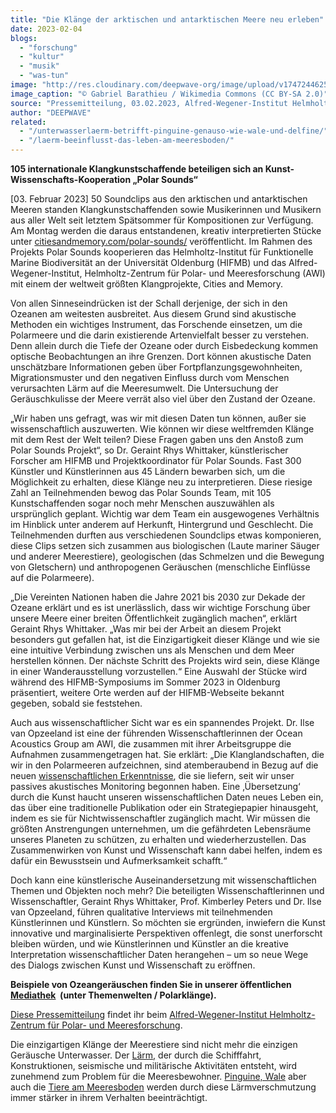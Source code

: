 ```yaml
---
title: "Die Klänge der arktischen und antarktischen Meere neu erleben"
date: 2023-02-04
blogs: 
  - "forschung"
  - "kultur"
  - "musik"
  - "was-tun"
image: "http://res.cloudinary.com/deepwave-org/image/upload/v1747244625/deepwave.org/Mother_and_baby_sperm_whale.jpg"
image_caption: "© Gabriel Barathieu / Wikimedia Commons (CC BY-SA 2.0)"
source: "Pressemitteilung, 03.02.2023, Alfred-Wegener-Institut Helmholtz-Zentrum für Polar- und Meeresforschung"
author: "DEEPWAVE"
related: 
  - "/unterwasserlaerm-betrifft-pinguine-genauso-wie-wale-und-delfine/"
  - "/laerm-beeinflusst-das-leben-am-meeresboden/"
---
```


**105 internationale Klangkunstschaffende beteiligen sich an Kunst-Wissenschafts-Kooperation „Polar Sounds“**

\[03. Februar 2023\] 50 Soundclips aus den arktischen und antarktischen Meeren standen Klangkunstschaffenden sowie Musikerinnen und Musikern aus aller Welt seit letztem Spätsommer für Kompositionen zur Verfügung. Am Montag werden die daraus entstandenen, kreativ interpretierten Stücke unter [citiesandmemory.com/polar-sounds/](https://citiesandmemory.com/polar-sounds/) veröffentlicht. Im Rahmen des Projekts Polar Sounds kooperieren das Helmholtz-Institut für Funktionelle Marine Biodiversität an der Universität Oldenburg (HIFMB) und das Alfred-Wegener-Institut, Helmholtz-Zentrum für Polar- und Meeresforschung (AWI) mit einem der weltweit größten Klangprojekte, Cities and Memory.

Von allen Sinneseindrücken ist der Schall derjenige, der sich in den Ozeanen am weitesten ausbreitet. Aus diesem Grund sind akustische Methoden ein wichtiges Instrument, das Forschende einsetzen, um die Polarmeere und die darin existierende Artenvielfalt besser zu verstehen. Denn allein durch die Tiefe der Ozeane oder durch Eisbedeckung kommen optische Beobachtungen an ihre Grenzen. Dort können akustische Daten unschätzbare Informationen geben über Fortpflanzungsgewohnheiten, Migrationsmuster und den negativen Einfluss durch vom Menschen verursachten Lärm auf die Meeresumwelt. Die Untersuchung der Geräuschkulisse der Meere verrät also viel über den Zustand der Ozeane.

„Wir haben uns gefragt, was wir mit diesen Daten tun können, außer sie wissenschaftlich auszuwerten. Wie können wir diese weltfremden Klänge mit dem Rest der Welt teilen? Diese Fragen gaben uns den Anstoß zum Polar Sounds Projekt“, so Dr. Geraint Rhys Whittaker, künstlerischer Forscher am HIFMB und Projektkoordinator für Polar Sounds. Fast 300 Künstler und Künstlerinnen aus 45 Ländern bewarben sich, um die Möglichkeit zu erhalten, diese Klänge neu zu interpretieren. Diese riesige Zahl an Teilnehmenden bewog das Polar Sounds Team, mit 105 Kunstschaffenden sogar noch mehr Menschen auszuwählen als ursprünglich geplant. Wichtig war dem Team ein ausgewogenes Verhältnis im Hinblick unter anderem auf Herkunft, Hintergrund und Geschlecht. Die Teilnehmenden durften aus verschiedenen Soundclips etwas komponieren, diese Clips setzen sich zusammen aus biologischen (Laute mariner Säuger und anderer Meerestiere), geologischen (das Schmelzen und die Bewegung von Gletschern) und anthropogenen Geräuschen (menschliche Einflüsse auf die Polarmeere).

„Die Vereinten Nationen haben die Jahre 2021 bis 2030 zur Dekade der Ozeane erklärt und es ist unerlässlich, dass wir wichtige Forschung über unsere Meere einer breiten Öffentlichkeit zugänglich machen“, erklärt Geraint Rhys Whittaker. „Was mir bei der Arbeit an diesem Projekt besonders gut gefallen hat, ist die Einzigartigkeit dieser Klänge und wie sie eine intuitive Verbindung zwischen uns als Menschen und dem Meer herstellen können. Der nächste Schritt des Projekts wird sein, diese Klänge in einer Wanderausstellung vorzustellen.“ Eine Auswahl der Stücke wird während des HIFMB-Symposiums im Sommer 2023 in Oldenburg präsentiert, weitere Orte werden auf der HIFMB-Webseite bekannt gegeben, sobald sie feststehen.

Auch aus wissenschaftlicher Sicht war es ein spannendes Projekt. Dr. Ilse van Opzeeland ist eine der führenden Wissenschaftlerinnen der Ocean Acoustics Group am AWI, die zusammen mit ihrer Arbeitsgruppe die Aufnahmen zusammengetragen hat. Sie erklärt: „Die Klanglandschaften, die wir in den Polarmeeren aufzeichnen, sind atemberaubend in Bezug auf die neuen [wissenschaftlichen Erkenntnisse](https://www.awi.de/ueber-uns/service/presse/presse-detailansicht/die-lautsphaere-des-ozeans-und-anthropogener-laerm.html), die sie liefern, seit wir unser passives akustisches Monitoring begonnen haben. Eine ‚Übersetzung‘ durch die Kunst haucht unseren wissenschaftlichen Daten neues Leben ein, das über eine traditionelle Publikation oder ein Strategiepapier hinausgeht, indem es sie für Nichtwissenschaftler zugänglich macht. Wir müssen die größten Anstrengungen unternehmen, um die gefährdeten Lebensräume unseres Planeten zu schützen, zu erhalten und wiederherzustellen. Das Zusammenwirken von Kunst und Wissenschaft kann dabei helfen, indem es dafür ein Bewusstsein und Aufmerksamkeit schafft.“

Doch kann eine künstlerische Auseinandersetzung mit wissenschaftlichen Themen und Objekten noch mehr? Die beteiligten Wissenschaftlerinnen und Wissenschaftler, Geraint Rhys Whittaker, Prof. Kimberley Peters und Dr. Ilse van Opzeeland, führen qualitative Interviews mit teilnehmenden Künstlerinnen und Künstlern. So möchten sie ergründen, inwiefern die Kunst innovative und marginalisierte Perspektiven offenlegt, die sonst unerforscht bleiben würden, und wie Künstlerinnen und Künstler an die kreative Interpretation wissenschaftlicher Daten herangehen – um so neue Wege des Dialogs zwischen Kunst und Wissenschaft zu eröffnen.

**Beispiele von Ozeangeräuschen finden Sie in unserer öffentlichen [Mediathek](https://multimedia.awi.de/)  (unter Themenwelten / Polarklänge).**

[Diese Pressemitteilung](https://www.awi.de/ueber-uns/service/presse/presse-detailansicht/die-klaenge-der-arktischen-und-antarktischen-meere-neu-erleben.html) findet ihr beim [Alfred-Wegener-Institut Helmholtz-Zentrum für Polar- und Meeresforschung](https://www.awi.de/).

Die einzigartigen Klänge der Meerestiere sind nicht mehr die einzigen Geräusche Unterwasser. Der [Lärm,](https://www.deepwave.org/die-ozeane/laerm/) der durch die Schifffahrt,  Konstruktionen, seismische und militärische Aktivitäten entsteht, wird zunehmend zum Problem für die Meeresbewohner. [Pinguine, Wale](https://www.deepwave.org/unterwasserlaerm-betrifft-pinguine-genauso-wie-wale-und-delfine/) aber auch die [Tiere am Meeresboden](https://www.deepwave.org/laerm-beeinflusst-das-leben-am-meeresboden/) werden durch diese Lärmverschmutzung immer stärker in ihrem Verhalten beeinträchtigt.

